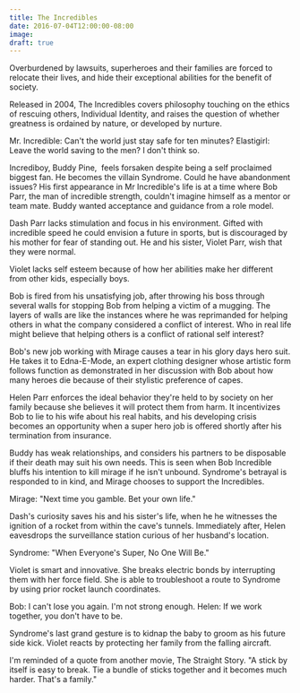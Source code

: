 ```yaml
---
title: The Incredibles
date: 2016-07-04T12:00:00-08:00
image:
draft: true
---
```

Overburdened by lawsuits, superheroes and their families are forced to relocate their lives, and hide their exceptional abilities for the benefit of society.

Released in 2004, The Incredibles covers philosophy touching on the ethics of rescuing others, Individual Identity, and raises the question of whether greatness is ordained by nature, or developed by nurture.

Mr. Incredible: Can't the world just stay safe for ten minutes?
Elastigirl: Leave the world saving to the men? I don't think so.

Incrediboy, Buddy Pine,  feels forsaken despite being a self proclaimed biggest fan. He becomes the villain Syndrome. Could he have abandonment issues? His first appearance in Mr Incredible's life is at a time where Bob Parr, the man of incredible strength, couldn't imagine himself as a mentor or team mate. Buddy wanted acceptance and guidance from a role model.

Dash Parr lacks stimulation and focus in his environment. Gifted with incredible speed he could envision a future in sports, but is discouraged by his mother for fear of standing out. He and his sister, Violet Parr, wish that they were normal.

Violet lacks self esteem because of how her abilities make her different from other kids, especially boys.

Bob is fired from his unsatisfying job, after throwing his boss through several walls for stopping Bob from helping a victim of a mugging. The layers of walls are like the instances where he was reprimanded for helping others in what the company considered a conflict of interest. Who in real life might believe that helping others is a conflict of rational self interest?

Bob's new job working with Mirage causes a tear in his glory days hero suit. He takes it to Edna-E-Mode, an expert clothing designer whose artistic form follows function as demonstrated in her discussion with Bob about how many heroes die because of their stylistic preference of capes.

Helen Parr enforces the ideal behavior they're held to by society on her family because she believes it will protect them from harm. It incentivizes Bob to lie to his wife about his real habits, and his developing crisis becomes an opportunity when a super hero job is offered shortly after his termination from insurance.

Buddy has weak relationships, and considers his partners to be disposable if their death may suit his own needs. This is seen when Bob Incredible bluffs his intention to kill mirage if he isn't unbound. Syndrome's betrayal is responded to in kind, and Mirage chooses to support the Incredibles.

Mirage: "Next time you gamble. Bet your own life."

Dash's curiosity saves his and his sister's life, when he he witnesses the ignition of a rocket from within the cave's tunnels. Immediately after, Helen eavesdrops the surveillance station curious of her husband's location.

Syndrome: "When Everyone's Super, No One Will Be."

Violet is smart and innovative. She breaks electric bonds by interrupting them with her force field. She is able to troubleshoot a route to Syndrome by using prior rocket launch coordinates.

Bob: I can't lose you again. I'm not strong enough.
Helen: If we work together, you don't have to be.

Syndrome's last grand gesture is to kidnap the baby to groom as his future side kick. Violet reacts by protecting her family from the falling aircraft.

I'm reminded of a quote from another movie, The Straight Story. "A stick by itself is easy to break. Tie a bundle of sticks together and it becomes much harder. That's a family."